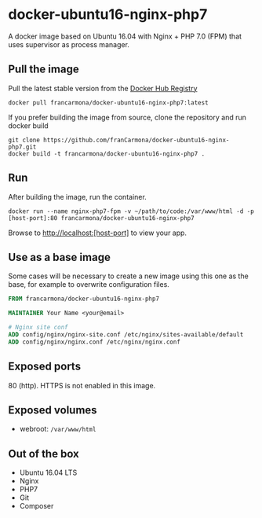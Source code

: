 # docker-ubuntu16-nginx-php7
A docker image based on Ubuntu 16.04 with Nginx + PHP 7.0 (FPM) that uses supervisor as process manager.

## Pull the image

Pull the latest stable version from the [Docker Hub Registry](https://hub.docker.com/r/francarmona/docker-ubuntu16-nginx-php7/)
```
docker pull francarmona/docker-ubuntu16-nginx-php7:latest
```

If you prefer building the image from source, clone the repository and run docker build

```
git clone https://github.com/franCarmona/docker-ubuntu16-nginx-php7.git
docker build -t francarmona/docker-ubuntu16-nginx-php7 .
```

## Run

After building the image, run the container.
```
docker run --name nginx-php7-fpm -v ~/path/to/code:/var/www/html -d -p [host-port]:80 francarmona/docker-ubuntu16-nginx-php7
```
Browse to [http://localhost:[host-port]](http://localhost:[host-port]) to view your app.

## Use as a base image

Some cases will be necessary to create a new image using this one as the base, for example to overwrite configuration files.

```Dockerfile
FROM francarmona/docker-ubuntu16-nginx-php7

MAINTAINER Your Name <your@email>

# Nginx site conf
ADD config/nginx/nginx-site.conf /etc/nginx/sites-available/default
ADD config/nginx/nginx.conf /etc/nginx/nginx.conf
```


## Exposed ports

80 (http). HTTPS is not enabled in this image.

## Exposed volumes

 - webroot: `/var/www/html`
 
## Out of the box

 * Ubuntu 16.04 LTS
 * Nginx
 * PHP7
 * Git
 * Composer
